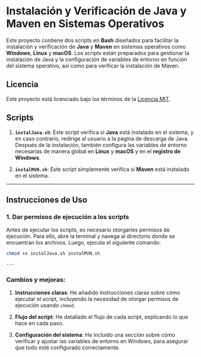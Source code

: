 # Instalación y Verificación de Java y Maven en Sistemas Operativos

Este proyecto contiene dos scripts en **Bash** diseñados para facilitar la instalación y verificación de **Java** y **Maven** en sistemas operativos como **Windows**, **Linux** y **macOS**. Los scripts están preparados para gestionar la instalación de Java y la configuración de variables de entorno en función del sistema operativo, así como para verificar la instalación de Maven.

## Licencia

Este proyecto está licenciado bajo los términos de la [Licencia MIT](LICENSE).

## Scripts

1. **`instalJava.sh`**: Este script verifica si **Java** está instalado en el sistema, y en caso contrario, redirige al usuario a la página de descarga de Java. Después de la instalación, también configura las variables de entorno necesarias de manera global en **Linux** y **macOS** y en el **registro de Windows**.
   
2. **`instalMVN.sh`**: Este script simplemente verifica si **Maven** está instalado en el sistema.

---

## Instrucciones de Uso

### 1. Dar permisos de ejecución a los scripts

Antes de ejecutar los scripts, es necesario otorgarles permisos de ejecución. Para ello, abre la terminal y navega al directorio donde se encuentran los archivos. Luego, ejecuta el siguiente comando:

```bash
chmod +x instalJava.sh instalMVN.sh

---
```

### Cambios y mejoras:

1. **Instrucciones claras**: He añadido instrucciones claras sobre cómo ejecutar el script, incluyendo la necesidad de otorgar permisos de ejecución usando `chmod`.
   
2. **Flujo del script**: He detallado el flujo de cada script, explicando lo que hace en cada paso.
   
3. **Configuración del sistema**: He incluido una sección sobre cómo verificar y ajustar las variables de entorno en Windows, para asegurar que todo esté configurado correctamente.



